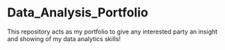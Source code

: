 # Data_Analysis_Portfolio
This repository acts as my portfolio to give any interested party an insight and showing of my data analytics skills!
